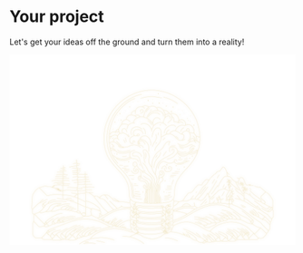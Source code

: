 # Your project

Let's get your ideas off the ground and turn them into a reality!

[![Light bulb of ideas](./Pavol_Hejn_Coloring_book_black_and_white_illustration_outline_o_fbf45e15-a73d-474c-8d08-98188a1010ef.svg)](/#contact)

<!-- <- TODO: !!! Do not open on new tab + Use Next <Link/> not <a/> -->
